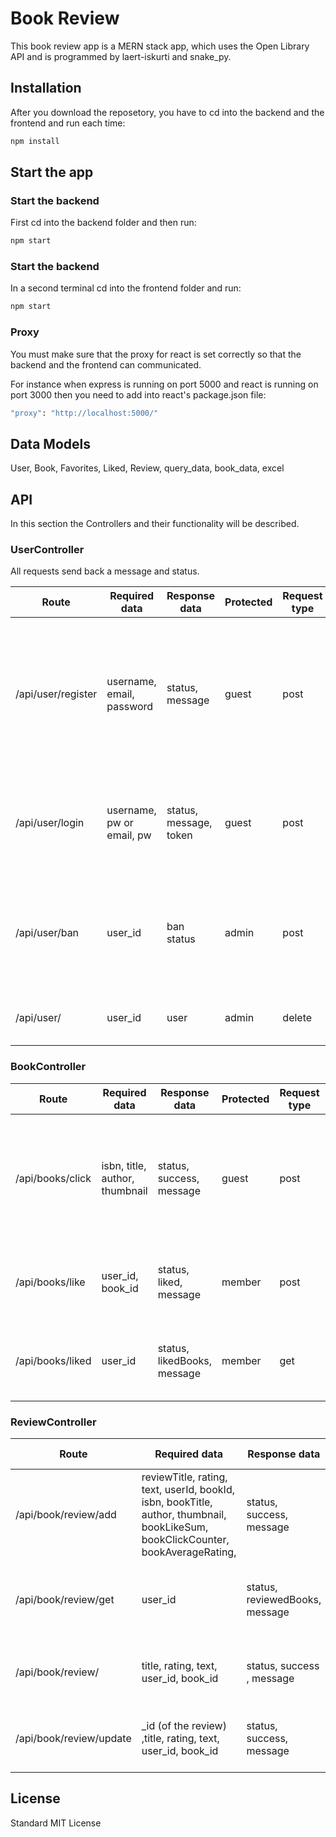 # Book Review

This book review app is a MERN stack app, which uses the Open Library API and is programmed by laert-iskurti and snake_py.

## Installation

After you download the reposetory, you have to cd into the backend and the frontend and run each time:

```bash
npm install
```

## Start the app

### Start the backend

First cd into the backend folder and then run:

```bash
npm start
```
### Start the backend

In a second terminal cd into the frontend folder and run:

```bash
npm start
```

### Proxy

You must make sure that the proxy for react is set correctly so that the backend and the frontend can communicated. 

For instance when express is running on port 5000 and react is running on port 3000 then you need to add into react's package.json file:
 ```bash
 "proxy": "http://localhost:5000/"
```

## Data Models

User, Book, Favorites, Liked, Review, query_data, book_data, excel

## API
In this section the Controllers and their functionality will be described.

### UserController
All requests send back a message and status.

| Route | Required data | Response data | Protected | Request type | Comment |
| ----- | ------------- | ------------- |---------- |------------- | ------- |
| /api/user/register |  username, email, password | status, message |  guest  | post | It only registers the user - I want to implement email verification and let the user only log in if the user is verfied. |
| /api/user/login | username, pw or email, pw | status, message, token | guest | post | the token must be saved in the FE as auth.token in the session or cookie |
| /api/user/ban | user_id | ban status | admin | post | The methode changes the ban status either isBanned: false or true |  
| /api/user/ | user_id | user | admin | delete | Currently only admin can delete users |


### BookController

| Route | Required data | Response data | Protected | Request type | Comment |
| ----- | ------------- | ------------- |---------- |------------- | ------- |
| /api/books/click | isbn, title, author, thumbnail | status, success, message  | guest | post | By clicking the book in the search page, the book get added to the database. |
| /api/books/like | user_id, book_id | status, liked, message |member | post | A member likes or unlikes a book (if previously liked) |
| /api/books/liked | user_id |status, likedBooks, message | member | get | The member can see all his liked books |  

### ReviewController

| Route | Required data | Response data | Protected | Request type | Comment |
| ----- | ------------- | ------------- |---------- |------------- | ------- |
| /api/book/review/add | reviewTitle, rating, text, userId, bookId, isbn, bookTitle, author, thumbnail, bookLikeSum, bookClickCounter, bookAverageRating, | status, success, message  | member | post | The member can add a review to a book |
| /api/book/review/get | user_id | status, reviewedBooks, message |member | get | A member gets all the books he has reviewed. |
| /api/book/review/  | title, rating, text, user_id, book_id |status, success , message | member | delete | The member can delete a review |  
| /api/book/review/update  | _id (of the review) ,title, rating, text, user_id, book_id |status, success, message | memeber | post | The member can update a review |  

## License

Standard MIT License
